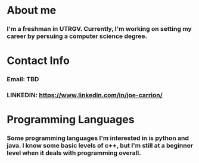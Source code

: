 # About me
### I'm a freshman in UTRGV. Currently, I'm working on setting my career by persuing a computer science degree. 

# Contact Info
### Email: TBD
### LINKEDIN: https://www.linkedin.com/in/joe-carrion/

# Programming Languages
### Some programming languages I'm interested in is python and java. I know some basic levels of c++, but I'm still at a beginner level when it deals with programming overall.
<!--
**Joey00122/Joey00122** is a ✨ _special_ ✨ repository because its `README.md` (this file) appears on your GitHub profile.

Here are some ideas to get you started:

- 🔭 I’m currently working on ...
- 🌱 I’m currently learning ...
- 👯 I’m looking to collaborate on ...
- 🤔 I’m looking for help with ...
- 💬 Ask me about ...
- 📫 How to reach me: ...
- 😄 Pronouns: ...
- ⚡ Fun fact: ...
-->
